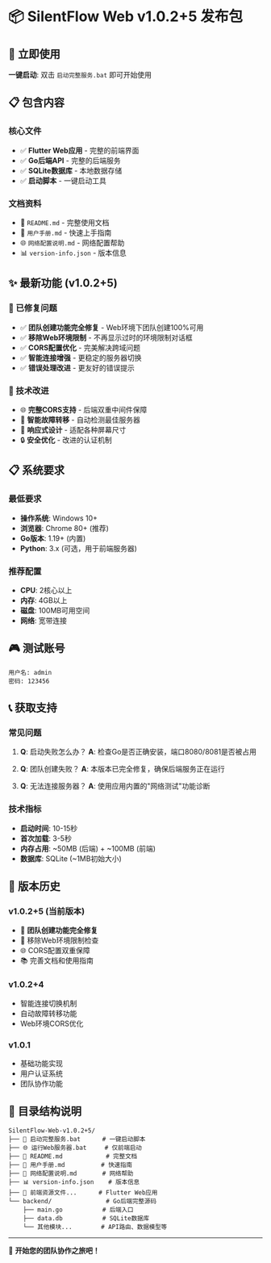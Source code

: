 # 📦 SilentFlow Web v1.0.2+5 发布包

## 🚀 立即使用

**一键启动**: 双击 `启动完整服务.bat` 即可开始使用

## 📋 包含内容

### 核心文件
- ✅ **Flutter Web应用** - 完整的前端界面
- ✅ **Go后端API** - 完整的后端服务
- ✅ **SQLite数据库** - 本地数据存储
- ✅ **启动脚本** - 一键启动工具

### 文档资料
- 📖 `README.md` - 完整使用文档
- 📝 `用户手册.md` - 快速上手指南
- 🌐 `网络配置说明.md` - 网络配置帮助
- 📊 `version-info.json` - 版本信息

## ✨ 最新功能 (v1.0.2+5)

### 🎯 已修复问题
- ✅ **团队创建功能完全修复** - Web环境下团队创建100%可用
- ✅ **移除Web环境限制** - 不再显示过时的环境限制对话框
- ✅ **CORS配置优化** - 完美解决跨域问题
- ✅ **智能连接增强** - 更稳定的服务器切换
- ✅ **错误处理改进** - 更友好的错误提示

### 🔧 技术改进
- 🌐 **完整CORS支持** - 后端双重中间件保障
- 🔄 **智能故障转移** - 自动检测最佳服务器
- 📱 **响应式设计** - 适配各种屏幕尺寸
- 🔒 **安全优化** - 改进的认证机制

## 📋 系统要求

### 最低要求
- **操作系统**: Windows 10+
- **浏览器**: Chrome 80+ (推荐)
- **Go版本**: 1.19+ (内置)
- **Python**: 3.x (可选，用于前端服务器)

### 推荐配置
- **CPU**: 2核心以上
- **内存**: 4GB以上
- **磁盘**: 100MB可用空间
- **网络**: 宽带连接

## 🎮 测试账号

```
用户名: admin
密码: 123456
```

## 📞 获取支持

### 常见问题
1. **Q**: 启动失败怎么办？
   **A**: 检查Go是否正确安装，端口8080/8081是否被占用

2. **Q**: 团队创建失败？
   **A**: 本版本已完全修复，确保后端服务正在运行

3. **Q**: 无法连接服务器？
   **A**: 使用应用内置的"网络测试"功能诊断

### 技术指标
- **启动时间**: 10-15秒
- **首次加载**: 3-5秒
- **内存占用**: ~50MB (后端) + ~100MB (前端)
- **数据库**: SQLite (~1MB初始大小)

## 🔄 版本历史

### v1.0.2+5 (当前版本)
- 🎉 **团队创建功能完全修复**
- 🔧 移除Web环境限制检查
- 🌐 CORS配置双重保障
- 📚 完善文档和使用指南

### v1.0.2+4
- 智能连接切换机制
- 自动故障转移功能
- Web环境CORS优化

### v1.0.1
- 基础功能实现
- 用户认证系统
- 团队协作功能

## 📁 目录结构说明

```
SilentFlow-Web-v1.0.2+5/
├── 🚀 启动完整服务.bat      # 一键启动脚本
├── 🌐 运行Web服务器.bat     # 仅前端启动
├── 📖 README.md            # 完整文档
├── 📝 用户手册.md          # 快速指南
├── 🔧 网络配置说明.md       # 网络帮助
├── 📊 version-info.json    # 版本信息
├── 🎨 前端资源文件...      # Flutter Web应用
└── backend/               # Go后端完整源码
    ├── main.go           # 后端入口
    ├── data.db           # SQLite数据库
    └── 其他模块...        # API路由、数据模型等
```

---

🎉 **开始您的团队协作之旅吧！**

